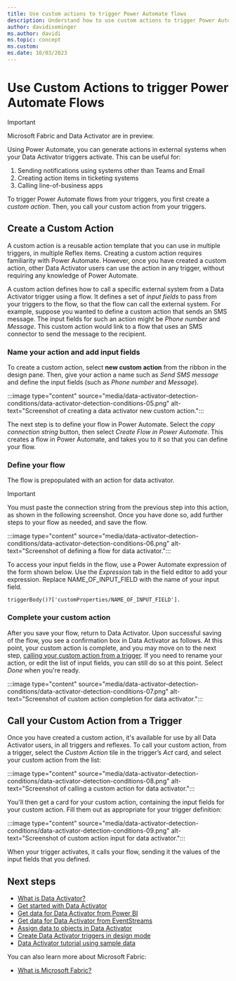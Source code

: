 ```yaml
---
title: Use custom actions to trigger Power Automate flows
description: Understand how to use custom actions to trigger Power Automate flows with Data Activator.
author: davidiseminger
ms.author: davidi
ms.topic: concept
ms.custom: 
ms.date: 10/03/2023
---
```


# Use Custom Actions to trigger Power Automate Flows

> [!IMPORTANT]
> Microsoft Fabric and Data Activator are in preview.

Using Power Automate, you can generate actions in external systems when your Data Activator triggers activate. This can be useful for:

1. Sending notifications using systems other than Teams and Email
2. Creating action items in ticketing systems
3. Calling line-of-business apps

To trigger Power Automate flows from your triggers, you first create a *custom action*. Then, you call your custom action from your triggers. 

## Create a Custom Action

A custom action is a reusable action template that you can use in multiple triggers, in multiple Reflex items. Creating a custom action requires familiarity with Power Automate. However, once you have created a custom action, other Data Activator users can use the action in any trigger, without requiring any knowledge of Power Automate. 

A custom action defines how to call a specific external system from a Data Activator trigger using a flow. It defines a set of *input fields* to pass from your triggers to the flow, so that the flow can call the external system. For example, suppose you wanted to define a custom action that sends an SMS message. The input fields for such an action might be *Phone number* and *Message*. This custom action would link to a flow that uses an SMS connector to send the message to the recipient.

### Name your action and add input fields

To create a custom action, select **new custom action** from the ribbon in the design pane. Then, give your action a name such as *Send SMS message* and define the input fields (such as *Phone number* and *Message*). 

:::image type="content" source="media/data-activator-detection-conditions/data-activator-detection-conditions-05.png" alt-text="Screenshot of creating a data activator new custom action.":::


The next step is to define your flow in Power Automate. Select the *copy connection string* button, then select *Create Flow in Power Automate*. This creates a flow in Power Automate, and takes you to it so that you can define your flow.

### Define your flow

The flow is prepopulated with an action for data activator. 

> [!IMPORTANT]
> You must paste the connection string from the previous step into this action, as shown in the following screenshot. Once you have done so, add further steps to your flow as needed, and save the flow.

:::image type="content" source="media/data-activator-detection-conditions/data-activator-detection-conditions-06.png" alt-text="Screenshot of defining a flow for data activator.":::


To access your input fields in the flow, use a Power Automate expression of the form shown below. Use the *Expression* tab in the field editor to add your expression. Replace NAME\_OF\_INPUT\_FIELD with the name of
your input field. 

```
triggerBody()?['customProperties/NAME_OF_INPUT_FIELD'].
```

### Complete your custom action

After you save your flow, return to Data Activator. Upon successful saving of the flow, you see a confirmation box in Data Activator as follows. At this point, your custom action is complete, and you may move on to the next step, [calling your custom action from a trigger](#call-your-custom-action-from-a-trigger). If you need to rename your action, or edit the list of input fields, you can still do so at this point. Select *Done* when you're ready.


:::image type="content" source="media/data-activator-detection-conditions/data-activator-detection-conditions-07.png" alt-text="Screenshot of custom action completion for data activator.":::


## Call your Custom Action from a Trigger

Once you have created a custom action, it's available for use by all Data Activator users, in all triggers and reflexes. To call your custom action, from a trigger, select the *Custom Action* tile in the trigger’s *Act* card, and select your custom action from the list:

:::image type="content" source="media/data-activator-detection-conditions/data-activator-detection-conditions-08.png" alt-text="Screenshot of calling a custom action for data activator.":::


You'll then get a card for your custom action, containing the input fields for your custom action. Fill them out as appropriate for your trigger definition:

:::image type="content" source="media/data-activator-detection-conditions/data-activator-detection-conditions-09.png" alt-text="Screenshot of custom action input for data activator.":::

When your trigger activates, it calls your flow, sending it the values of the input fields that you defined.

## Next steps

* [What is Data Activator?](data-activator-introduction.md)
* [Get started with Data Activator](data-activator-get-started.md)
* [Get data for Data Activator from Power BI](data-activator-get-data-power-bi.md)
* [Get data for Data Activator from EventStreams](data-activator-get-data-eventstreams.md)
* [Assign data to objects in Data Activator](data-activator-assign-data-objects.md)
* [Create Data Activator triggers in design mode](data-activator-create-triggers-design-mode.md)
* [Data Activator tutorial using sample data](data-activator-tutorial.md)

You can also learn more about Microsoft Fabric:

* [What is Microsoft Fabric?](../get-started/microsoft-fabric-overview.md)
